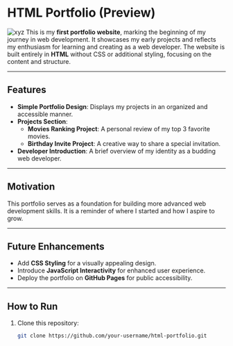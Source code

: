 # HTML Portfolio (Preview)

![xyz]()
This is my **first portfolio website**, marking the beginning of my journey in web development. It showcases my early projects and reflects my enthusiasm for learning and creating as a web developer. The website is built entirely in **HTML** without CSS or additional styling, focusing on the content and structure.

---

## Features

- **Simple Portfolio Design**: Displays my projects in an organized and accessible manner.
- **Projects Section**:
  - **Movies Ranking Project**: A personal review of my top 3 favorite movies.
  - **Birthday Invite Project**: A creative way to share a special invitation.
- **Developer Introduction**: A brief overview of my identity as a budding web developer.

---


## Motivation

This portfolio serves as a foundation for building more advanced web development skills. It is a reminder of where I started and how I aspire to grow.

---

## Future Enhancements

- Add **CSS Styling** for a visually appealing design.
- Introduce **JavaScript Interactivity** for enhanced user experience.
- Deploy the portfolio on **GitHub Pages** for public accessibility.

---

## How to Run

1. Clone this repository:
   ```bash
   git clone https://github.com/your-username/html-portfolio.git
